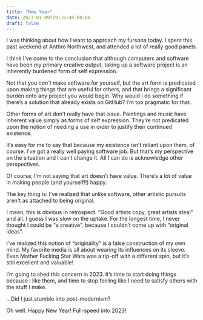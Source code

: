 ```yaml
---
title: "New Year"
date: 2023-01-09T19:16:45-08:00
draft: false
---
```


I was thinking about how I want to approach my fursona today. I spent this past weekend at Anthro Northwest, and attended a lot of really good panels.

I think I’ve come to the conclusion that although computers and software have been my primary creative output, taking up a software project is an inherently burdened form of self expression.

Not that you *can’t* make software for yourself, but the art form is predicated upon making things that are useful for others, and that brings a significant burden onto any project you would begin. Why would I do something if there’s a solution that already exists on GitHub? I’m too pragmatic for that.

Other forms of art don’t really have that issue. Paintings and music have inherent value simply as forms of self expression. They’re not predicated upon the notion of needing a use in order to justify their continued existence.

It’s easy for me to say that because my existence isn’t reliant upon them, of course. I’ve got a really well paying software job. But that’s my perspective on the situation and I can’t change it. All I can do is acknowledge other perspectives.

Of course, I’m not saying that art doesn’t have value. There’s a lot of value in making people (and yourself!!) happy.

The key thing is: I’ve realized that unlike software, other artistic pursuits aren't as attached to being original.

I mean, this is obvious in retrospect. “Good artists copy, great artists steal” and all. I guess I was slow on the uptake. For the longest time, I never thought I could be “a creative”, because I couldn’t come up with “original ideas”.

I’ve realized this notion of “originality” is a false construction of my own mind. My favorite media is all about wearing its influences on its sleeve. Even Mother Fucking Star Wars was a rip-off with a different spin, but it’s still excellent and valuable!

I’m going to shed this concern in 2023. It’s time to start doing things because I like them, and time to stop feeling like I need to satisfy others with the stuff I make.

...Did I just stumble into post-modernism?

Oh well. Happy New Year! Full-speed into 2023!